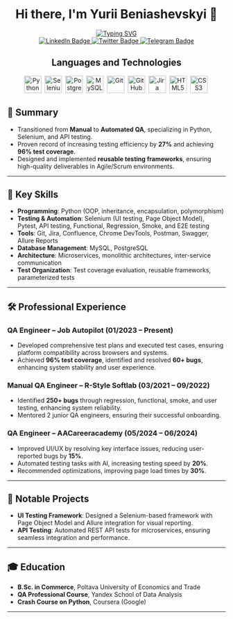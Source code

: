 <div align="center">
  <h1>Hi there, I'm Yurii Beniashevskyi 👋</h1>
 <a href="https://git.io/typing-svg"><img src="https://readme-typing-svg.demolab.com?font=Fira+Code&pause=1000&color=B2D8B2&width=435&lines=Automation+QA+Engineer+from+Toronto;Automate+routine%2C+drive+innovation+%E2%9C%A8" alt="Typing SVG" /></a>
</div>


<div align="center">
  <a href="https://www.linkedin.com/in/yurii-beniashevskyi" target="_blank">
    <img src="https://img.shields.io/badge/LinkedIn-blue?logo=linkedin&logoColor=white" alt="LinkedIn Badge">
  </a>
  <a href="https://twitter.com/YouRockQA" target="_blank">
    <img src="https://img.shields.io/badge/Twitter-blue?logo=twitter&logoColor=white" alt="Twitter Badge">
  </a>
  <a href="https://t.me/Er122341s" target="_blank">
    <img src="https://img.shields.io/badge/Telegram-blue?logo=telegram&logoColor=white" alt="Telegram Badge">
  </a>
</div>

<div align="center">
  <h2>Languages and Technologies</h2>
  <p>
    <img src="https://cdn.jsdelivr.net/gh/devicons/devicon/icons/python/python-original.svg" title="Python" alt="Python" width="40" height="40">&nbsp;
    <img src="https://cdn.jsdelivr.net/gh/devicons/devicon/icons/selenium/selenium-original.svg" title="Selenium" alt="Selenium" width="40" height="40">&nbsp;
    <img src="https://cdn.jsdelivr.net/gh/devicons/devicon/icons/postgresql/postgresql-original.svg" title="PostgreSQL" alt="PostgreSQL" width="40" height="40">&nbsp;
    <img src="https://cdn.jsdelivr.net/gh/devicons/devicon/icons/mysql/mysql-original.svg" title="MySQL" alt="MySQL" width="40" height="40">&nbsp;
    <img src="https://cdn.jsdelivr.net/gh/devicons/devicon/icons/git/git-original.svg" title="Git" alt="Git" width="40" height="40">&nbsp;
    <img src="https://cdn.jsdelivr.net/gh/devicons/devicon/icons/github/github-original.svg" title="GitHub" alt="GitHub" width="40" height="40">&nbsp;
    <img src="https://cdn.jsdelivr.net/gh/devicons/devicon/icons/jira/jira-original.svg" title="Jira" alt="Jira" width="40" height="40">&nbsp;
    <img src="https://cdn.jsdelivr.net/gh/devicons/devicon/icons/html5/html5-original.svg" title="HTML5" alt="HTML5" width="40" height="40">&nbsp;
    <img src="https://cdn.jsdelivr.net/gh/devicons/devicon/icons/css3/css3-original.svg" title="CSS3" alt="CSS3" width="40" height="40">&nbsp;
  </p>
</div>


## 🌟 Summary

- Transitioned from **Manual** to **Automated QA**, specializing in Python, Selenium, and API testing.
- Proven record of increasing testing efficiency by **27%** and achieving **96% test coverage**.
- Designed and implemented **reusable testing frameworks**, ensuring high-quality deliverables in Agile/Scrum environments.

---

## 🔑 Key Skills

- **Programming**: Python (OOP, inheritance, encapsulation, polymorphism)
- **Testing & Automation**: Selenium (UI testing, Page Object Model), Pytest, API testing, Functional, Regression, Smoke, and E2E testing
- **Tools**: Git, Jira, Confluence, Chrome DevTools, Postman, Swagger, Allure Reports
- **Database Management**: MySQL, PostgreSQL
- **Architecture**: Microservices, monolithic architectures, inter-service communication
- **Test Organization**: Test coverage evaluation, reusable frameworks, parameterized tests

---

## 🛠️ Professional Experience

### QA Engineer – **Job Autopilot** (01/2023 – Present)
- Developed comprehensive test plans and executed test cases, ensuring platform compatibility across browsers and systems.
- Achieved **96% test coverage**, identified and resolved **60+ bugs**, enhancing system stability and user experience.

### Manual QA Engineer – **R-Style Softlab** (03/2021 – 09/2022)
- Identified **250+ bugs** through regression, functional, smoke, and user testing, enhancing system reliability.
- Mentored 2 junior QA engineers, ensuring their successful onboarding.

### QA Engineer – **AACareeracademy** (05/2024 – 06/2024)
- Improved UI/UX by resolving key interface issues, reducing user-reported bugs by **15%**.
- Automated testing tasks with AI, increasing testing speed by **20%**.
- Recommended optimizations, improving page load times by **30%**.

---

## 📂 Notable Projects

- **UI Testing Framework**: Designed a Selenium-based framework with Page Object Model and Allure integration for visual reporting.
- **API Testing**: Automated REST API tests for microservices, ensuring seamless integration and performance.

---

## 🎓 Education

- **B.Sc. in Commerce**, Poltava University of Economics and Trade
- **QA Professional Course**, Yandex School of Data Analysis
- **Crash Course on Python**, Coursera (Google)

---

